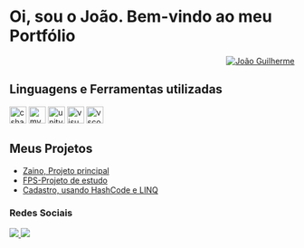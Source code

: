<h1>Oi, sou o João. Bem-vindo ao meu Portfólio</h1>
<div align="right">
  <a href="https://github.com/JoaoGuilhermeSPP">
    <img src="https://github-readme-stats.vercel.app/api?username=JoaoGuilhermeSPP&show_icons=true&theme=transparent" alt="João Guilherme">
  </a>
</div>
<h2>Linguagens e Ferramentas utilizadas</h2>

<div align = "left">
<img src="https://cdn.jsdelivr.net/gh/devicons/devicon/icons/csharp/csharp-original.svg" height="30" alt="csharp logo" />
<img src="https://cdn.jsdelivr.net/gh/devicons/devicon/icons/mysql/mysql-original-wordmark.svg" height="30" alt="mysql logo" />
<img src="https://cdn.jsdelivr.net/gh/devicons/devicon/icons/unity/unity-original.svg" height="30" alt="unity logo" />
<img src="https://cdn.jsdelivr.net/gh/devicons/devicon/icons/visualstudio/visualstudio-plain.svg" height="30" alt="visualstudio logo" />
<img src="https://cdn.jsdelivr.net/gh/devicons/devicon/icons/vscode/vscode-original.svg" height="30" alt="vscode logo" />
</div>

<h2>Meus Projetos</h2>
<ul>
  <li><a href = "https://github.com/JoaoGuilhermeSPP/Projeto"> Zaino, Projeto principal</a></li>
  <li><a href = "https://github.com/JoaoGuilhermeSPP/Cadastro-de-Pessoas-HashCode">FPS-Projeto de estudo</a></li>
  <li><a href = "https://github.com/JoaoGuilhermeSPP/CursoFPS"> Cadastro, usando HashCode e LINQ</a></li>
</ul>

<h3>Redes Sociais</h3>
  <div align="left">
  <a href="https://www.instagram.com/joaoguilherme.pinheirobjj" target="_blank">
  <img src="https://img.shields.io/badge/Instagram-E4405F?style=for-the-badge&logo=instagram&logoColor=white"  />
  </a>
  <a href="https://www.linkedin.com/in/jo%C3%A3o-guilherme-pinheiro-062589233/" target="_blank">
  <img src="https://img.shields.io/badge/LinkedIn-0077B5?style=for-the-badge&logo=linkedin&logoColor=white"  />
  </a>
  </div>
